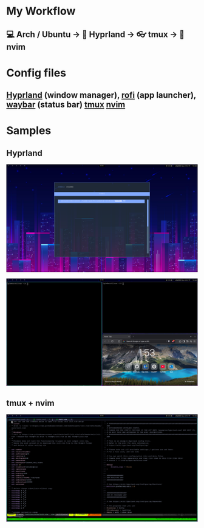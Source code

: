 # My Workflow
:computer: Arch / Ubuntu -> :white_square_button: Hyprland -> :eyeglasses: tmux -> :pencil: nvim 
---

# Config files
[Hyprland](https://github.com/Gimcholas01/dotfiles/tree/main/hypr) (window manager), [rofi](https://github.com/Gimcholas01/dotfiles/tree/main/rofi) (app launcher), [waybar](https://github.com/Gimcholas01/dotfiles/tree/main/waybar) (status bar)
[tmux](https://github.com/Gimcholas01/dotfiles/blob/main/.tmux.conf)
[nvim](https://github.com/Gimcholas01/dotfiles/tree/main/nvim)
---

# Samples
## Hyprland
![Hyprland1 Example](media/Hyprland1.png)

![Hyprland2 Example](media/Hyprland2.png)

## tmux + nvim
![tmux Example](media/tmux.png)

